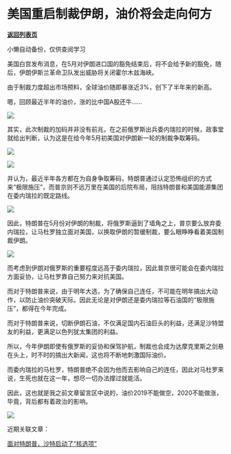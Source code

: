 # 美国重启制裁伊朗，油价将会走向何方

[**返回列表页**](/gzh/政事堂2019)

小懒自动备份，仅供查阅学习

  

美国白宫发布消息，在5月对伊朗进口国的豁免结束后，将不会给予新的豁免，随后，伊朗伊斯兰革命卫队发出威胁将关闭霍尔木兹海峡。

  

由于制裁力度超出市场预料，全球油价随即暴涨近3%，创下了半年来的新高。

  

嗯，回顾最近半年的油价，涨的比中国A股还牛......  

  

![](https://mmbiz.qpic.cn/mmbiz_jpg/rxhS23yu8cNl1UBnCibrt2RIicYbn2icp6EV5jnibl9Me5ZWJDiaGVlecNB57AZRW6J7Fgjdd0MNdHmlXjW4rJmpIicQ/640?wx_fmt=jpeg)

  

其实，此次制裁的加码并非没有前兆，在之前俄罗斯出兵委内瑞拉的时候，政事堂就给出判断，认为这是在给今年5月初美国对伊朗新一轮的制裁争取筹码。

  

![](https://mmbiz.qpic.cn/mmbiz_png/rxhS23yu8cNl1UBnCibrt2RIicYbn2icp6E8jiaOhfHn96RNWYKLGib1zS4YRUTtTnicPp3lTWrSDhKY9WVYeZJJqI0g/640?wx_fmt=png)

![](https://mmbiz.qpic.cn/mmbiz_png/rxhS23yu8cNl1UBnCibrt2RIicYbn2icp6EU7ia0bgKvhGCpzC7pPCepP2yABKDTxlIQ6Qicrp0wZXdFTy20mzubsSA/640?wx_fmt=png)

  

并认为，最近半年各方都在为自身争取筹码，特朗普通过认定恐怖组织的方式来“极限施压”，而普京则不远万里在美国的后院布局，阻挡特朗普和美国能源集团在委内瑞拉的既定路线。  

  

![](https://mmbiz.qpic.cn/mmbiz_png/rxhS23yu8cNl1UBnCibrt2RIicYbn2icp6EgYVFdFdM05wNEgPJejZvgIQgcxXLQYJfgzrkYVhwmApo2GEhWx7pgg/640?wx_fmt=png)

  

因此，特朗普在5月份对伊朗的制裁，将俄罗斯逼到了墙角之上，普京要么放弃委内瑞拉，让马杜罗独立面对美国，以换取伊朗的暂缓制裁，要么眼睁睁看着美国制裁伊朗。

  

![](https://mmbiz.qpic.cn/mmbiz_png/rxhS23yu8cNl1UBnCibrt2RIicYbn2icp6Ep7iaCkOopkpoNeKoxTlVE4LNg4z3rlh5uxXDsmN8ZACA55oo4Wg0n9A/640?wx_fmt=png)

  

而考虑到伊朗对俄罗斯的重要程度远高于委内瑞拉，因此普京很可能会在委内瑞拉方面妥协，让马杜罗靠自己努力来对抗美国。

  

而对于特朗普来说，由于明年大选，为了确保自己连任，不可能在明年搞出大动作，以防止油价突破天际。因此无论是对伊朗还是委内瑞拉等石油国的“极限施压”，都得在今年完成。  

  

而对于特朗普来说，切断伊朗石油，不仅满足国内石油巨头的利益，还满足沙特盟友的利益，更满足以色列犹太集团的利益。

  

所以，今年伊朗即使有俄罗斯的妥协和保驾护航，制裁也会成为达摩克里斯之剑悬在头上，时不时的搞出大新闻，这也将不断地刺激国际油价。

  

而委内瑞拉的马杜罗，特朗普绝不会因为他而去影响自己的连任，因此对马杜罗来说，生死也就在这一年，想尽一切办法撑过就能活。  

  

因此，这也就是我之前文章留言区中说的，油价2019不能做空，2020不能做涨，毕竟，背后都有着政治的影响。

  

![](https://mmbiz.qpic.cn/mmbiz_jpg/rxhS23yu8cMiatPvp0VIcSMibKUkTa4icp7AVT3HXAXydE25AT4ExJ5oTmvpq95aKo2xxu1XaJODX39BQVsSMxlvg/640?wx_fmt=jpeg)

  

近期关联文章：  

[面对特朗普，沙特启动了“核选项”](http://mp.weixin.qq.com/s?__biz=MzAwMzU1ODAwOQ==&mid=2650330875&idx=1&sn=3fe9635a0f0463cafcc267c008cbd000&chksm=833529edb442a0fb9802367ca361d1eda12b0129948b55e2f40b9db9cf89fab5df6e42fd09c7&scene=21#wechat_redirect)

